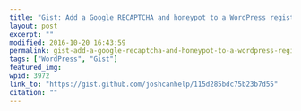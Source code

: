 ```yaml
---
title: "Gist: Add a Google RECAPTCHA and honeypot to a WordPress registration form"
layout: post
excerpt: ""
modified: 2016-10-20 16:43:59
permalink: gist-add-a-google-recaptcha-and-honeypot-to-a-wordpress-registration-form/index.html
tags: ["WordPress", "Gist"]
featured_img:
wpid: 3972
link_to: "https://gist.github.com/joshcanhelp/115d285bdc75b23b7d55"
citation: ""
---
```


